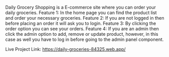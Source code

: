 Daily Grocery Shopping is a E-commerce site where you can order your daily groceries. 
Feature 1: In the home page you can find the product list and order your necessary groceries.
Feature 2: If you are not logged in then before placing an order it will ask you to login. 
Feature 3: By clicking the order option you can see your orders. 
Feature 4: If you are an admin then click the admin option to add, remove or update product, however, in this case as well you have to log in before going to the admin panel component.

Live Project Link: https://daily-groceries-84325.web.app/